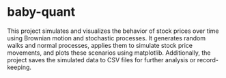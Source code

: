 # baby-quant

This project simulates and visualizes the behavior of stock prices over time using Brownian motion and stochastic processes. It generates random walks and normal processes, applies them to simulate stock price movements, and plots these scenarios using matplotlib. Additionally, the project saves the simulated data to CSV files for further analysis or record-keeping.
